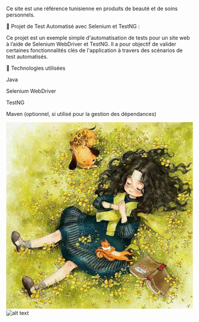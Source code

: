 Ce site est une  référence tunisienne en produits de beauté et de soins personnels.

🧪 Projet de Test Automatisé avec Selenium et TestNG : 

Ce projet est un exemple simple d'automatisation de tests pour un site web à l’aide de Selenium WebDriver et TestNG. Il a pour objectif de valider certaines fonctionnalités clés de l'application à travers des scénarios de test automatisés.


🔧 Technologies utilisées

Java

Selenium WebDriver

TestNG

Maven (optionnel, si utilisé pour la gestion des dépendances)

![alt text](./test.jpg)
![alt text](https://tse1.mm.bing.net/th?id=OIP.GyxUgOOyXbk3dsnM79il0AHaEK&pid=Api&P=0&h=180)
